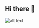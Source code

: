 ## Hi there 👋
![alt text]([http://url/to/img.png](https://static.dezeen.com/uploads/2025/05/sq-google-g-logo-update_dezeen_2364_col_0-852x852.jpg))
<!--
**sreena-dev/sreena-dev** is a ✨ _special_ ✨ repository because its `README.md` (this file) appears on your GitHub profile.

Here are some ideas to get you started:

- 🔭 I’m currently working on ...
- 🌱 I’m currently learning ...
- 👯 I’m looking to collaborate on ...
- 🤔 I’m looking for help with ...
- 💬 Ask me about ...
- 📫 How to reach me: ...
- 😄 Pronouns: ...
- ⚡ Fun fact: ...
-->
